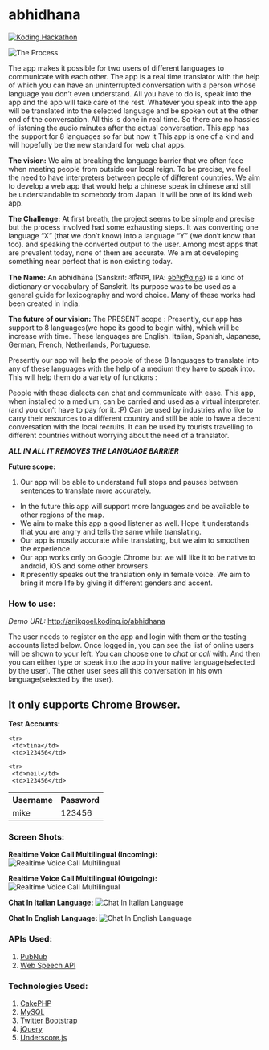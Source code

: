 abhidhana
=========

[![Koding Hackathon](https://github.com/koding/hackathon.submit/raw/master/images/badge.png?raw=true "Koding Hackathon")](https://koding.com/Hackathon)

![The Process](http://development.luminogurus.com/abhidhana/img/Abhidhana_low.jpg)

The app makes it possible for two users of different languages to communicate with each other. The app is a real time translator with the help of which you can have an uninterrupted conversation with a person whose language you don’t even understand. All you have to do is, speak into the app and the app will take care of the rest. Whatever you speak into the app will be translated into the selected language and be spoken out at the other end of the conversation. All this is done in real time. So there are no hassles of listening the audio minutes after the actual conversation. This app has the support for 8 languages so far but now it This app is one of a kind and will hopefully be the new standard for web chat apps. 


__The vision:__ We aim at breaking the language barrier that we often face when meeting people from outside our local reign. To be precise, we feel the need to have interpreters between people of different countries. We aim to develop a web app that would help a chinese speak in chinese and still be understandable to somebody from Japan. It will be one of its kind web app.

__The Challenge:__ At first breath, the project seems to be simple and precise but the process involved had some exhausting steps. It was converting one language “X” (that we don’t know) into a language “Y” (we don’t know that too). and speaking the converted output to the user. Among most apps that are prevalent today, none of them are accurate. We aim at developing something near perfect that is non existing today.

__The Name:__ An abhidhāna (Sanskrit: अभिधान, IPA: [əbʱid̪ʱɑːn̪ə](http://en.wikipedia.org/wiki/Help:IPA_for_Sanskrit)) is a kind of dictionary or vocabulary of Sanskrit. Its purpose was to be used as a general guide for lexicography and word choice. Many of these works had been created in India.

__The future of our vision:__
The PRESENT scope : Presently, our app has support to 8 languages(we hope its good to begin with), which will be increase with time.
These languages are  English. Italian, Spanish, Japanese, German, French, Netherlands, Portuguese.
 
Presently our app will help the people of these 8 languages to translate into any of these languages with the help of a medium they have to speak into. This will help them do a variety of functions : 

People with these dialects can chat and communicate with ease.
This app, when installed to a medium, can be carried and used as a virtual interpreter.(and you don’t have to pay for it.   :P)
Can be used by industries who  like to carry their resources to a different country and still be able to have a decent conversation with the local recruits.
It can be used by tourists travelling to different countries without worrying about the need of a translator.

__*ALL IN ALL IT REMOVES THE LANGUAGE BARRIER*__

__Future scope:__

1. Our app will be able to understand full stops and pauses between sentences to translate more accurately.
* In the future this app will support more languages and be available to other regions of the map.
* We aim to make this app a good listener as well. Hope it understands that you are angry and tells the same while translating.
* Our app is mostly accurate while translating, but we aim to smoothen the experience.
* Our app works only on Google Chrome but we will like it to be native to android, iOS and some other browsers.
* It presently speaks out the translation only in female voice. We aim to bring it more life by giving it different genders and accent.


### How to use:

*Demo URL:* http://anikgoel.koding.io/abhidhana

The user needs to register on the app and login with them or the testing accounts listed below. Once logged in, you can see the list of online users will be shown to your left. You can choose one to *chat* or *call* with. And then you can either type or speak into the app in your native language(selected by the user). The other user sees all this conversation in his own language(selected by the user).

## It only supports Chrome Browser.

__Test Accounts:__
<table>
   <tr>
     <th>Username</th>
     <th>Password</th>
   </tr>
   
   <tr>
     <td>mike</td>
     <td>123456</td>
   </tr>
   
    <tr>
     <td>tina</td>
     <td>123456</td>
   </tr>
   
    <tr>
     <td>neil</td>
     <td>123456</td>
   </tr>
</table>  


### Screen Shots:

__Realtime Voice Call Multilingual (Incoming):__
![Realtime Voice Call Multilingual](http://development.luminogurus.com/abhidhana/img/screenshot5.png)

__Realtime Voice Call Multilingual (Outgoing):__
![Realtime Voice Call Multilingual](http://development.luminogurus.com/abhidhana/img/screenshot4.png)

__Chat In Italian Language:__
![Chat In Italian Language](http://development.luminogurus.com/abhidhana/img/screenshot1.png)

__Chat In English Language:__
![Chat In English Language](http://development.luminogurus.com/abhidhana/img/screenshot2.png)


### APIs Used:

1. [PubNub](http://www.pubnub.com/)
2. [Web Speech API](https://dvcs.w3.org/hg/speech-api/raw-file/tip/speechapi.html)

### Technologies Used:

1. [CakePHP](http://cakephp.org/)
2. [MySQL](http://www.mysql.com/)
3. [Twitter Bootstrap](http://getbootstrap.com/)
4. [jQuery](http://jquery.com/)
5. [Underscore.js](http://underscorejs.org/)
